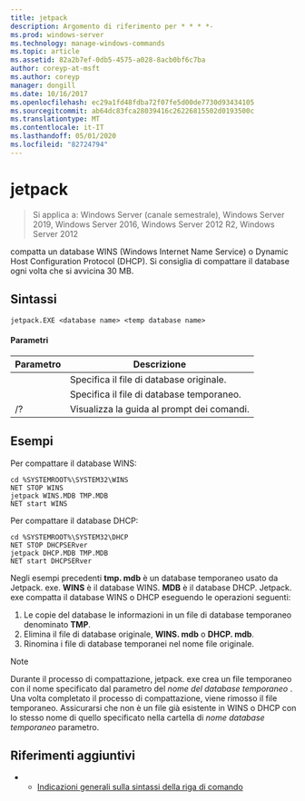 ```yaml
---
title: jetpack
description: Argomento di riferimento per * * * *-
ms.prod: windows-server
ms.technology: manage-windows-commands
ms.topic: article
ms.assetid: 82a2b7ef-0db5-4575-a028-8acb0bf6c7ba
author: coreyp-at-msft
ms.author: coreyp
manager: dongill
ms.date: 10/16/2017
ms.openlocfilehash: ec29a1fd48fdba72f07fe5d00de7730d93434105
ms.sourcegitcommit: ab64dc83fca28039416c26226815502d0193500c
ms.translationtype: MT
ms.contentlocale: it-IT
ms.lasthandoff: 05/01/2020
ms.locfileid: "82724794"
---
```

# <a name="jetpack"></a>jetpack

> Si applica a: Windows Server (canale semestrale), Windows Server 2019, Windows Server 2016, Windows Server 2012 R2, Windows Server 2012

compatta un database WINS (Windows Internet Name Service) o Dynamic Host Configuration Protocol (DHCP). Si consiglia di compattare il database ogni volta che si avvicina 30 MB. 

## <a name="syntax"></a>Sintassi
```
jetpack.EXE <database name> <temp database name>
```

#### <a name="parameters"></a>Parametri
|Parametro|Descrizione|
|-------|--------|
|<database name>|Specifica il file di database originale.|
|<temp database name>|Specifica il file di database temporaneo.|
|/?|Visualizza la guida al prompt dei comandi.|

## <a name="examples"></a>Esempi
Per compattare il database WINS:
```
cd %SYSTEMROOT%\SYSTEM32\WINS
NET STOP WINS
jetpack WINS.MDB TMP.MDB
NET start WINS
```
Per compattare il database DHCP:
```
cd %SYSTEMROOT%\SYSTEM32\DHCP
NET STOP DHCPSERver
jetpack DHCP.MDB TMP.MDB
NET start DHCPSERver
```
Negli esempi precedenti **tmp. mdb** è un database temporaneo usato da Jetpack. exe. **WINS** è il database WINS. **MDB** è il database DHCP.
Jetpack. exe compatta il database WINS o DHCP eseguendo le operazioni seguenti:
1.  Le copie del database le informazioni in un file di database temporaneo denominato **TMP**.
2.  Elimina il file di database originale, **WINS. mdb** o **DHCP. mdb**.
3.  Rinomina i file di database temporanei nel nome file originale.

> [!NOTE]
> Durante il processo di compattazione, jetpack. exe crea un file temporaneo con il nome specificato dal parametro del *nome del database temporaneo* . Una volta completato il processo di compattazione, viene rimosso il file temporaneo. Assicurarsi che non è un file già esistente in WINS o DHCP con lo stesso nome di quello specificato nella cartella di *nome database temporaneo* parametro.

## <a name="additional-references"></a>Riferimenti aggiuntivi
-   - [Indicazioni generali sulla sintassi della riga di comando](command-line-syntax-key.md)
